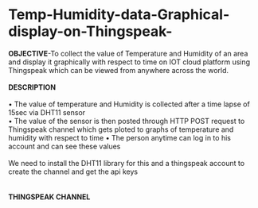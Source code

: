 # Temp-Humidity-data-Graphical-display-on-Thingspeak-

<b>OBJECTIVE</b>-To collect the value of Temperature and Humidity of an area and display it graphically with respect to time on IOT cloud platform using Thingspeak which can be viewed from anywhere across the world.<br><br>
<b>DESCRIPTION</b><br><br>
•	The value of temperature and Humidity is collected after a time lapse of 15sec via DHT11 sensor <br>
•	The value of the sensor is then posted through HTTP POST request to Thingspeak channel which gets ploted to graphs of temperature and humidity with respect to time
• The person anytime can log in to his account and can see these values <br><br>
We need to install the DHT11 library for this and a thingspeak account to create the channel and get the api keys<br><br><br>
<b>THINGSPEAK CHANNEL</b>


